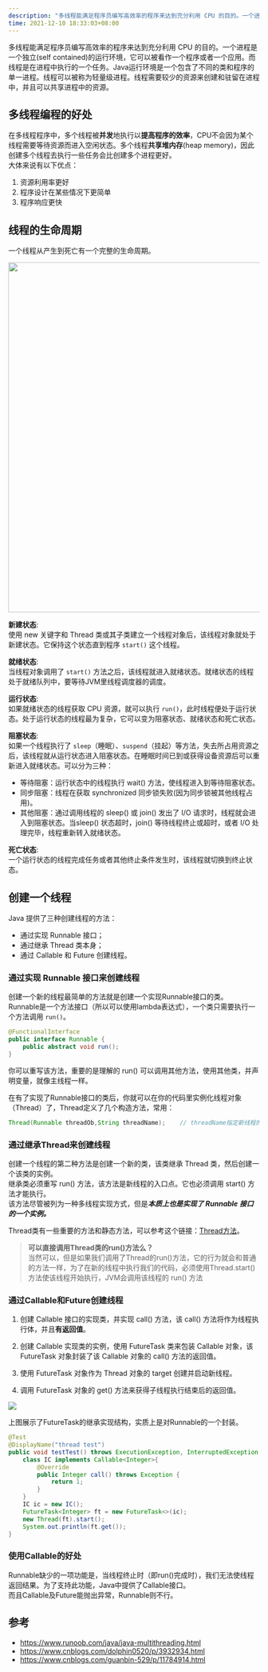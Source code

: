 ```yaml
---
description: "多线程能满足程序员编写高效率的程序来达到充分利用 CPU 的目的。一个进程是一个独立(self contained)的运行环境，它可以被看作一个程序或者一个应用。而线程是在进程中执行的一个任务。Java运行环境是一个包含了不同的类和程序的单一进程。线程可以被称为轻量级进程。线程需要较少的资源来创建和驻留在进程中，并且可以共享进程中的资源。"
time: 2021-12-10 18:33:03+08:00
---
```


多线程能满足程序员编写高效率的程序来达到充分利用 CPU 的目的。一个进程是一个独立(self contained)的运行环境，它可以被看作一个程序或者一个应用。而线程是在进程中执行的一个任务。Java运行环境是一个包含了不同的类和程序的单一进程。线程可以被称为轻量级进程。线程需要较少的资源来创建和驻留在进程中，并且可以共享进程中的资源。

## 多线程编程的好处

在多线程程序中，多个线程被**并发**地执行以**提高程序的效率**，CPU不会因为某个线程需要等待资源而进入空闲状态。多个线程**共享堆内存**(heap memory)，因此创建多个线程去执行一些任务会比创建多个进程更好。  
大体来说有以下优点：
1. 资源利用率更好
2. 程序设计在某些情况下更简单
3. 程序响应更快

## 线程的生命周期

一个线程从产生到死亡有一个完整的生命周期。

<img width=700 src="https://www.runoob.com/wp-content/uploads/2014/01/java-thread.jpg"/>

**新建状态**:  
使用 new 关键字和 Thread 类或其子类建立一个线程对象后，该线程对象就处于新建状态。它保持这个状态直到程序 `start()` 这个线程。

**就绪状态**:  
当线程对象调用了 `start()` 方法之后，该线程就进入就绪状态。就绪状态的线程处于就绪队列中，要等待JVM里线程调度器的调度。

**运行状态**:  
如果就绪状态的线程获取 CPU 资源，就可以执行 `run()`，此时线程便处于运行状态。处于运行状态的线程最为复杂，它可以变为阻塞状态、就绪状态和死亡状态。

**阻塞状态**:  
如果一个线程执行了 `sleep`（睡眠）、`suspend`（挂起）等方法，失去所占用资源之后，该线程就从运行状态进入阻塞状态。在睡眠时间已到或获得设备资源后可以重新进入就绪状态。可以分为三种：
* 等待阻塞：运行状态中的线程执行 wait() 方法，使线程进入到等待阻塞状态。
* 同步阻塞：线程在获取 synchronized 同步锁失败(因为同步锁被其他线程占用)。
* 其他阻塞：通过调用线程的 sleep() 或 join() 发出了 I/O 请求时，线程就会进入到阻塞状态。当sleep() 状态超时，join() 等待线程终止或超时，或者 I/O 处理完毕，线程重新转入就绪状态。

**死亡状态**:  
一个运行状态的线程完成任务或者其他终止条件发生时，该线程就切换到终止状态。

## 创建一个线程

Java 提供了三种创建线程的方法：
* 通过实现 Runnable 接口；
* 通过继承 Thread 类本身；
* 通过 Callable 和 Future 创建线程。

### 通过实现 Runnable 接口来创建线程

创建一个新的线程最简单的方法就是创建一个实现Runnable接口的类。  
Runnable是一个方法接口（所以可以使用lambda表达式），一个类只需要执行一个方法调用 `run()`。  

```java
@FunctionalInterface
public interface Runnable {
    public abstract void run();
}
```

你可以重写该方法，重要的是理解的 run() 可以调用其他方法，使用其他类，并声明变量，就像主线程一样。  

在有了实现了Runnable接口的类后，你就可以在你的代码里实例化线程对象（Thread）了，Thread定义了几个构造方法，常用：

```java
Thread(Runnable threadOb,String threadName);    // threadName指定新线程的名字
```

### 通过继承Thread来创建线程

创建一个线程的第二种方法是创建一个新的类，该类继承 Thread 类，然后创建一个该类的实例。  
继承类必须重写 run() 方法，该方法是新线程的入口点。它也必须调用 start() 方法才能执行。  
该方法尽管被列为一种多线程实现方式，但是***本质上也是实现了 Runnable 接口的一个实例。***

Thread类有一些重要的方法和静态方法，可以参考这个链接：[Thread方法](https://www.runoob.com/java/java-multithreading.html.reference)。

>  **可以直接调用Thread类的run()方法么？**  
当然可以，但是如果我们调用了Thread的run()方法，它的行为就会和普通的方法一样，为了在新的线程中执行我们的代码，必须使用Thread.start()方法使该线程开始执行，JVM会调用该线程的 run() 方法

### 通过Callable和Future创建线程

1. 创建 Callable 接口的实现类，并实现 call() 方法，该 call() 方法将作为线程执行体，并且**有返回值**。

2. 创建 Callable 实现类的实例，使用 FutureTask 类来包装 Callable 对象，该 FutureTask 对象封装了该 Callable 对象的 call() 方法的返回值。

3. 使用 FutureTask 对象作为 Thread 对象的 target 创建并启动新线程。

4. 调用 FutureTask 对象的 get() 方法来获得子线程执行结束后的返回值。

<img src="https://img.foril.fun/FutureTask%E7%BB%A7%E6%89%BF%E7%BB%93%E6%9E%84.jpg"/>

上图展示了FutureTask的继承实现结构，实质上是对Runnable的一个封装。

```java
@Test
@DisplayName("thread test")
public void testTest() throws ExecutionException, InterruptedException {
    class IC implements Callable<Integer>{
        @Override
        public Integer call() throws Exception {
            return 1;
        }
    }
    IC ic = new IC();
    FutureTask<Integer> ft = new FutureTask<>(ic);
    new Thread(ft).start();
    System.out.println(ft.get());
}
```

### 使用Callable的好处

Runnable缺少的一项功能是，当线程终止时（即run()完成时），我们无法使线程返回结果。为了支持此功能，Java中提供了Callable接口。  
而且Callable及Future能抛出异常，Runnable则不行。

## 参考

* https://www.runoob.com/java/java-multithreading.html
* https://www.cnblogs.com/dolphin0520/p/3932934.html
* https://www.cnblogs.com/guanbin-529/p/11784914.html